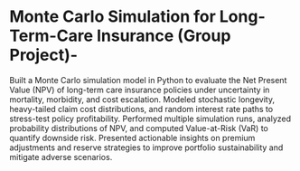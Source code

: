 # Monte Carlo Simulation for Long-Term-Care Insurance (Group Project)-
Built a Monte Carlo simulation model in Python to evaluate the Net Present Value (NPV) of long-term care insurance policies under uncertainty in mortality, morbidity, and cost escalation.  Modeled stochastic longevity, heavy-tailed claim cost distributions, and random interest rate paths to stress-test policy profitability.  Performed multiple simulation runs, analyzed probability distributions of NPV, and computed Value-at-Risk (VaR) to quantify downside risk.  Presented actionable insights on premium adjustments and reserve strategies to improve portfolio sustainability and mitigate adverse scenarios.

